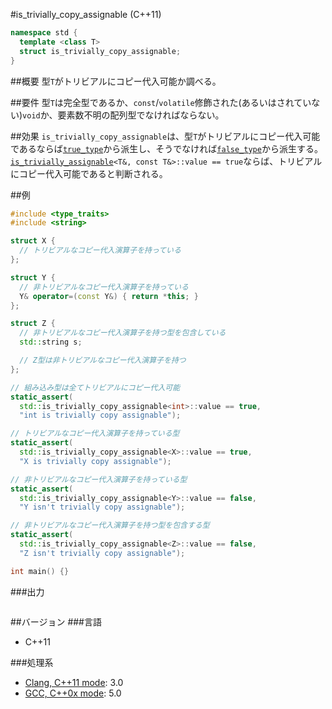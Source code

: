 #is_trivially_copy_assignable (C++11)
```cpp
namespace std {
  template <class T>
  struct is_trivially_copy_assignable;
}
```

##概要
型`T`がトリビアルにコピー代入可能か調べる。


##要件
型`T`は完全型であるか、`const`/`volatile`修飾された(あるいはされていない)`void`か、要素数不明の配列型でなければならない。


##効果
`is_trivially_copy_assignable`は、型`T`がトリビアルにコピー代入可能であるならば[`true_type`](./integral_constant-true_type-false_type.md)から派生し、そうでなければ[`false_type`](./integral_constant-true_type-false_type.md)から派生する。  
[`is_trivially_assignable`](./is_trivially_assignable.md)`<T&, const T&>::value == true`ならば、トリビアルにコピー代入可能であると判断される。


##例
```cpp
#include <type_traits>
#include <string>

struct X {
  // トリビアルなコピー代入演算子を持っている
};

struct Y {
  // 非トリビアルなコピー代入演算子を持っている
  Y& operator=(const Y&) { return *this; }
};

struct Z {
  // 非トリビアルなコピー代入演算子を持つ型を包含している
  std::string s;

  // Z型は非トリビアルなコピー代入演算子を持つ
};

// 組み込み型は全てトリビアルにコピー代入可能
static_assert(
  std::is_trivially_copy_assignable<int>::value == true,
  "int is trivially copy assignable");

// トリビアルなコピー代入演算子を持っている型
static_assert(
  std::is_trivially_copy_assignable<X>::value == true,
  "X is trivially copy assignable");

// 非トリビアルなコピー代入演算子を持っている型
static_assert(
  std::is_trivially_copy_assignable<Y>::value == false,
  "Y isn't trivially copy assignable");

// 非トリビアルなコピー代入演算子を持つ型を包含する型
static_assert(
  std::is_trivially_copy_assignable<Z>::value == false,
  "Z isn't trivially copy assignable");

int main() {}
```

###出力
```
```

##バージョン
###言語
- C++11

###処理系
- [Clang, C++11 mode](/implementation.md#clang): 3.0
- [GCC, C++0x mode](/implementation.md#gcc): 5.0



